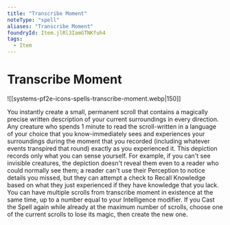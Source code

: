 ```yaml
---
title: "Transcribe Moment"
noteType: "spell"
aliases: "Transcribe Moment"
foundryId: Item.jlRl3IamGTNKfuh4
tags:
  - Item
---
```


# Transcribe Moment
![[systems-pf2e-icons-spells-transcribe-moment.webp|150]]

You instantly create a small, permanent scroll that contains a magically precise written description of your current surroundings in every direction. Any creature who spends 1 minute to read the scroll-written in a language of your choice that you know-immediately sees and experiences your surroundings during the moment that you recorded (including whatever events transpired that round) exactly as you experienced it. This depiction records only what you can sense yourself. For example, if you can't see invisible creatures, the depiction doesn't reveal them even to a reader who could normally see them; a reader can't use their Perception to notice details you missed, but they can attempt a check to Recall Knowledge based on what they just experienced if they have knowledge that you lack. You can have multiple scrolls from transcribe moment in existence at the same time, up to a number equal to your Intelligence modifier. If you Cast the Spell again while already at the maximum number of scrolls, choose one of the current scrolls to lose its magic, then create the new one.
